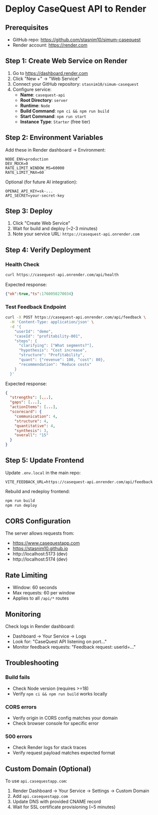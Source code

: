 # Deploy CaseQuest API to Render

## Prerequisites
- GitHub repo: https://github.com/stasnim10/simum-casequest
- Render account: https://render.com

## Step 1: Create Web Service on Render

1. Go to https://dashboard.render.com
2. Click "New +" → "Web Service"
3. Connect your GitHub repository: `stasnim10/simum-casequest`
4. Configure service:
   - **Name**: `casequest-api`
   - **Root Directory**: `server`
   - **Runtime**: `Node`
   - **Build Command**: `npm ci && npm run build`
   - **Start Command**: `npm run start`
   - **Instance Type**: `Starter` (free tier)

## Step 2: Environment Variables

Add these in Render dashboard → Environment:

```
NODE_ENV=production
DEV_MOCK=0
RATE_LIMIT_WINDOW_MS=60000
RATE_LIMIT_MAX=60
```

Optional (for future AI integration):
```
OPENAI_API_KEY=sk-...
API_SECRET=your-secret-key
```

## Step 3: Deploy

1. Click "Create Web Service"
2. Wait for build and deploy (~2-3 minutes)
3. Note your service URL: `https://casequest-api.onrender.com`

## Step 4: Verify Deployment

### Health Check
```bash
curl https://casequest-api.onrender.com/api/health
```

Expected response:
```json
{"ok":true,"ts":1760050270034}
```

### Test Feedback Endpoint
```bash
curl -X POST https://casequest-api.onrender.com/api/feedback \
  -H 'Content-Type: application/json' \
  -d '{
    "userId": "demo",
    "caseId": "profitability-001",
    "steps": {
      "clarifying": ["What segments?"],
      "hypothesis": "Cost increase",
      "structure": "Profitability",
      "quant": {"revenue": 100, "cost": 80},
      "recommendation": "Reduce costs"
    }
  }'
```

Expected response:
```json
{
  "strengths": [...],
  "gaps": [...],
  "actionItems": [...],
  "scorecard": {
    "communication": 4,
    "structure": 4,
    "quantitative": 4,
    "synthesis": 3,
    "overall": "15"
  }
}
```

## Step 5: Update Frontend

Update `.env.local` in the main repo:
```
VITE_FEEDBACK_URL=https://casequest-api.onrender.com/api/feedback
```

Rebuild and redeploy frontend:
```bash
npm run build
npm run deploy
```

## CORS Configuration

The server allows requests from:
- https://www.casequestapp.com
- https://stasnim10.github.io
- http://localhost:5173 (dev)
- http://localhost:5174 (dev)

## Rate Limiting

- Window: 60 seconds
- Max requests: 60 per window
- Applies to all `/api/*` routes

## Monitoring

Check logs in Render dashboard:
- Dashboard → Your Service → Logs
- Look for: "CaseQuest API listening on port..."
- Monitor feedback requests: "Feedback request: userId=..."

## Troubleshooting

### Build fails
- Check Node version (requires >=18)
- Verify `npm ci && npm run build` works locally

### CORS errors
- Verify origin in CORS config matches your domain
- Check browser console for specific error

### 500 errors
- Check Render logs for stack traces
- Verify request payload matches expected format

## Custom Domain (Optional)

To use `api.casequestapp.com`:
1. Render Dashboard → Your Service → Settings → Custom Domain
2. Add `api.casequestapp.com`
3. Update DNS with provided CNAME record
4. Wait for SSL certificate provisioning (~5 minutes)
